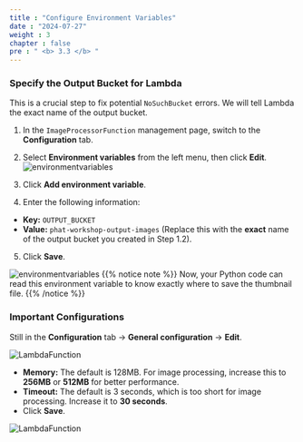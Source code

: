 ```yaml
---
title : "Configure Environment Variables"
date : "2024-07-27"
weight : 3
chapter : false
pre : " <b> 3.3 </b> "
---
```


### Specify the Output Bucket for Lambda

This is a crucial step to fix potential `NoSuchBucket` errors. We will tell Lambda the exact name of the output bucket.

1.  In the `ImageProcessorFunction` management page, switch to the **Configuration** tab.

2.  Select **Environment variables** from the left menu, then click **Edit**.
    ![environmentvariables](/images/image1.png)

3.  Click **Add environment variable**.

4.  Enter the following information:
* **Key:** `OUTPUT_BUCKET`
* **Value:** `phat-workshop-output-images` (Replace this with the **exact** name of the output bucket you created in Step 1.2).

5.  Click **Save**.

![environmentvariables](/images/image21.png)
{{% notice note %}}
Now, your Python code can read this environment variable to know exactly where to save the thumbnail file.
{{% /notice %}}

### Important Configurations

Still in the **Configuration** tab -> **General configuration** -> **Edit**.

   ![LambdaFunction](/images/image39.png)

   * **Memory:** The default is 128MB. For image processing, increase this to **256MB** or **512MB** for better performance.
   * **Timeout:** The default is 3 seconds, which is too short for image processing. Increase it to **30 seconds**.
   * Click **Save**.

   ![LambdaFunction](/images/image26.png)